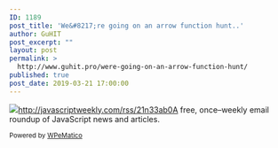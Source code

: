 ```yaml
---
ID: 1189
post_title: 'We&#8217;re going on an arrow function hunt..'
author: GuHIT
post_excerpt: ""
layout: post
permalink: >
  http://www.guhit.pro/were-going-on-an-arrow-function-hunt/
published: true
post_date: 2019-03-21 17:00:00
---
```

<img class="wpe_imgrss" src="https://res.cloudinary.com/cpress/image/upload/w_1280,e_sharpen:60/hxoqrvzrcvdjb688w8bf.jpg">http://javascriptweekly.com/rss/21n33ab0A free, once&ndash;weekly email roundup of JavaScript news and articles.<p class="wpematico_credit"><small>Powered by <a href="http://www.wpematico.com" target="_blank">WPeMatico</a></small></p>
